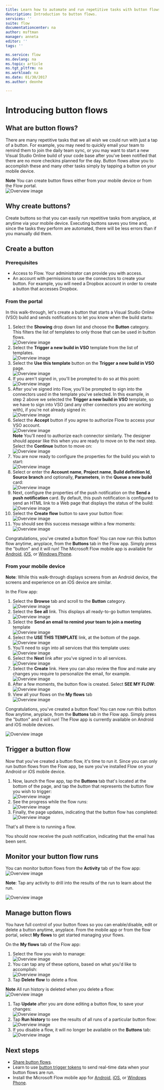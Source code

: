 ```yaml
---
title: Learn how to automate and run repetitive tasks with button flows - Microsoft Flow | Microsoft Docs
description: Introduction to button flows.
services: ''
suite: flow
documentationcenter: na
author: msftman
manager: anneta
editor: ''
tags: ''

ms.service: flow
ms.devlang: na
ms.topic: article
ms.tgt_pltfrm: na
ms.workload: na
ms.date: 01/30/2017
ms.author: deonhe

---
```

# Introducing button flows
## What are button flows?
There are many repetitive tasks that we all wish we could run with just a tap of a button. For example, you may need to quickly email your team to remind them to join the daily team sync, or you may want to start a new Visual Studio Online build of your code base after you've been notified that there are no more checkins planned for the day. Button flows allow you to accomplish these and many other tasks simply by tapping a button on your mobile device.

**Note** You can create button flows either from your mobile device or from the Flow portal.  
  ![Overview image](./media/introduction-to-button-flows/buttons-montage.png)  

## Why create buttons?
Create buttons so that you can easily run repetitive tasks from anyplace, at anytime via your mobile device. Executing buttons saves you time and, since the tasks they perform are automated, there will be less errors than if you manually did them.  

## Create a button
### Prerequisites
* Access to Flow. Your administrator can provide you with access.
* An account with permissions to use the connectors to create your button. For example, you will need a Dropbox account in order to create a button that accesses Dropbox.

### From the portal
In this walk-through, let's create a button that starts a Visual Studio Online (VSO) build and sends notifications to let you know when the build starts:  

1. Select the **Showing** drop down list and choose the **Button** category. This filters the list of templates to only those that can be used in button flows.  
   ![Overview image](./media/introduction-to-button-flows/create-button-1.png)   
2. Select the **Trigger a new build in VSO** template from the list of templates.  
   ![Overview image](./media/introduction-to-button-flows/create-button-2.png)  
3. Select the **Use this template** button on the **Trigger a new build in VSO** page.   
   ![Overview image](./media/introduction-to-button-flows/create-button-3.png)  
4. If you aren't signed in, you'll be prompted to do so at this point:  
   ![Overview image](./media/introduction-to-button-flows/create-button-4.png)  
5. After you've signed into Flow, you'll be prompted to sign into the connectors used in the template you've selected. In this example, in step 2 above we selected the **Trigger a new build in VSO** template, so we have to sign into VSO (and any other connectors you are working with), if you're not already signed in:  
   ![Overview image](./media/introduction-to-button-flows/create-button-pre-req-1.png)    
6. Select the  **Accept** button if you agree to authorize Flow to access your VSO account.  
   ![Overview image](./media/introduction-to-button-flows/create-button-5.png)   
   **Note** You'll need to authorize each connector similarly. The designer should appear like this when you are ready to move on to the next step. Select the **Continue** button to move on:  
   ![Overview image](./media/introduction-to-button-flows/create-button-6.png)   
7. You are now ready to configure the properties for the build you wish to start:    
   ![Overview image](./media/introduction-to-button-flows/create-button-7.png)  
8. Select or enter the **Account name**, **Project name**, **Build definition Id**, **Source branch** and optionally, **Parameters**, in the **Queue a new build** card:    
   ![Overview image](./media/introduction-to-button-flows/create-button-8.png)  
9. Next, configure the properties of the push notification on the **Send a push notification** card. By default, this push notification is configured to send an HTML link to a Web page that displays the status of the build:  
   ![Overview image](./media/introduction-to-button-flows/create-button-9.png)  
10. Select the **Create flow** button to save your button flow:
    ![Overview image](./media/introduction-to-button-flows/create-button-10.png)  
11. You should see this success message within a few moments:  
    ![Overview image](./media/introduction-to-button-flows/create-button-11.png)  

Congratulations, you've created a button flow! You can now run this button flow anytime, anyplace, from the **Buttons** tab in the Flow app. Simply press the "button" and it will run! The Microsoft Flow mobile app is available for [Android](https://aka.ms/flowmobiledocsandroid), [iOS](https://aka.ms/flowmobiledocsios), or [Windows Phone](https://aka.ms/flowmobilewindows).

### From your mobile device
**Note**: While this walk-through displays screens from an Android device, the screens and experience on an iOS device are similar.

In the Flow app:

1. Select the **Browse** tab and scroll to the **Button** category.  
   ![Overview image](./media/introduction-to-button-flows/create-button-from-mobile-1.png)  
2. Select the **See all** link. This displays all ready-to-go button templates.     
   ![Overview image](./media/introduction-to-button-flows/create-button-from-mobile-2.png)  
3. Select the **Send an email to remind your team to join a meeting** template    
   ![Overview image](./media/introduction-to-button-flows/create-button-from-mobile-3.png)  
4. Select the **USE THIS TEMPLATE** link, at the bottom of the page.    
   ![Overview image](./media/introduction-to-button-flows/create-button-from-mobile-4.png)  
5. You'll need to sign into all services that this template uses:    
   ![Overview image](./media/introduction-to-button-flows/create-button-from-mobile-5.png)  
6. Select the **Next** link after you've signed in to all services.      
   ![Overview image](./media/introduction-to-button-flows/create-button-from-mobile-6.png)  
7. Select the **Create** link. Here you can also review the flow and make any changes you require to personalize the email, for example.        
   ![Overview image](./media/introduction-to-button-flows/create-button-from-mobile-7.png)  
8. After a few moments, the button flow is created. Select **SEE MY FLOW**:   
   ![Overview image](./media/introduction-to-button-flows/create-button-from-mobile-8.png)  
9. View all your flows on the **My flows** tab  
   ![Overview image](./media/introduction-to-button-flows/create-button-from-mobile-9.png)  

Congratulations, you've created a button flow! You can now run this button flow anytime, anyplace, from the **Buttons** tab in the Flow app. Simply press the "button" and it will run! The Flow app is currently available on Android and iOS mobile devices.  

![Overview image](./media/introduction-to-button-flows/create-button-from-mobile-10.png)  

## Trigger a button flow
Now that you've created a button flow, it's time to run it. Since you can only run button flows from the Flow app, be sure you've installed Flow on your Android or iOS mobile device.  

1. Now, launch the flow app, tap the **Buttons** tab that's located at the bottom of the page, and tap the *button* that represents the button flow you wish to trigger:  
   ![Overview image](./media/introduction-to-button-flows/trigger-button-1.png)   
2. See the progress while the flow runs:  
   ![Overview image](./media/introduction-to-button-flows/trigger-button-2.png)   
3. Finally, the page updates, indicating that the button flow has completed:  
   ![Overview image](./media/introduction-to-button-flows/trigger-button-3.png)   

That's all there is to running a flow. 

You should now receive the push notification, indicating that the email has been sent.  

## Monitor your button flow runs
You can monitor button flows from the **Activity** tab of the flow app:   
![Overview image](./media/introduction-to-button-flows/create-button-from-mobile-13.png)  

**Note**: Tap any activity to drill into the results of the run to learn about the run.  

![Overview image](./media/introduction-to-button-flows/activity-details-1.png)  

## Manage button flows
You have full control of your button flows so you can enable/disable, edit or delete a button anytime, anyplace. From the mobile app or from the flow portal, select **My flows** to get started managing your flows.    

On the **My flows** tab of the Flow app:

1. Select the flow you wish to manage:    
   ![Overview image](./media/introduction-to-button-flows/trigger-button-4.png)   
2. You can tap any of these options, based on what you'd like to accomplish:    
   ![Overview image](./media/introduction-to-button-flows/manage-flow-1.png)  
3. Tap **Delete flow** to delete a flow.  

**Note** All run history is deleted when you delete a flow:   
![Overview image](./media/introduction-to-button-flows/manage-flow-2.png)   

1. Tap **Update** after you are done editing a button flow, to save your changes:   
   ![Overview image](./media/introduction-to-button-flows/manage-flow-3.png)   
2. Tap **Run history** to see the results of all runs of a particular button flow:    
   ![Overview image](./media/introduction-to-button-flows/manage-flow-4.png)  
3. If you disable a flow, it will no longer be available on the **Buttons** tab:    
   ![Overview image](./media/introduction-to-button-flows/manage-flow-5.png)  

## Next steps
* [Share button flows](share-buttons.md).
* Learn to use [button trigger tokens](introduction-to-button-trigger-tokens.md) to send real-time data when your button flows are run.
* Install the Microsoft Flow mobile app for [Android](https://aka.ms/flowmobiledocsandroid), [iOS](https://aka.ms/flowmobiledocsios), or [Windows Phone](https://aka.ms/flowmobilewindows).

